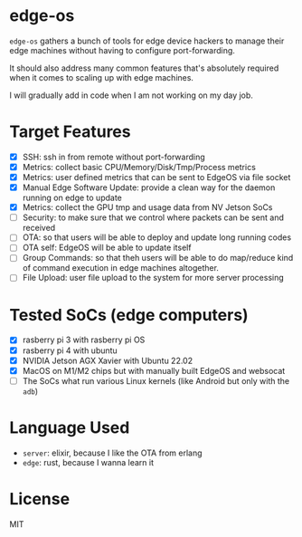 # edge-os

`edge-os` gathers a bunch of tools for edge device hackers to manage their edge machines without having to configure port-forwarding.

It should also address many common features that's absolutely required when it comes to scaling up with edge machines.

I will gradually add in code when I am not working on my day job.

# Target Features

- [x] SSH: ssh in from remote without port-forwarding
- [x] Metrics: collect basic CPU/Memory/Disk/Tmp/Process metrics
- [x] Metrics: user defined metrics that can be sent to EdgeOS via file socket
- [x] Manual Edge Software Update: provide a clean way for the daemon running on edge to update
- [x] Metrics: collect the GPU tmp and usage data from NV Jetson SoCs 
- [ ] Security: to make sure that we control where packets can be sent and received
- [ ] OTA: so that users will be able to deploy and update long running codes
- [ ] OTA self: EdgeOS will be able to update itself
- [ ] Group Commands: so that theh users will be able to do map/reduce kind of command execution in edge machines altogether.
- [ ] File Upload: user file upload to the system for more server processing

# Tested SoCs (edge computers)

- [x] rasberry pi 3 with rasberry pi OS
- [x] rasberry pi 4 with ubuntu
- [x] NVIDIA Jetson AGX Xavier with Ubuntu 22.02
- [x] MacOS on M1/M2 chips but with manually built EdgeOS and websocat
- [ ] The SoCs what run various Linux kernels (like Android but only with the `adb`)

# Language Used

- `server`: elixir, because I like the OTA from erlang
- `edge`: rust, because I wanna learn it

# License

MIT
